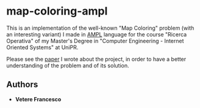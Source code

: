 # map-coloring-ampl

This is an implementation of the well-known "Map Coloring" problem (with an interesting variant) I made in [AMPL](https://ampl.com/) language for the course "Ricerca Operativa" of my Master's Degree in "Computer Engineering - Internet Oriented Systems" at UniPR.

Please see the [paper](https://github.com/francescovetere/map-coloring-ampl/blob/master/relazione.pdf) I wrote about the project, in order to have a better understanding of the problem and of its solution.
 
## Authors

* **Vetere Francesco**
